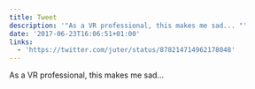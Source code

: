 ```yaml
---
title: Tweet
description: '"As a VR professional, this makes me sad... "'
date: '2017-06-23T16:06:51+01:00'
links:
  - 'https://twitter.com/juter/status/878214714962178048'
---
```

As a VR professional, this makes me sad... 
